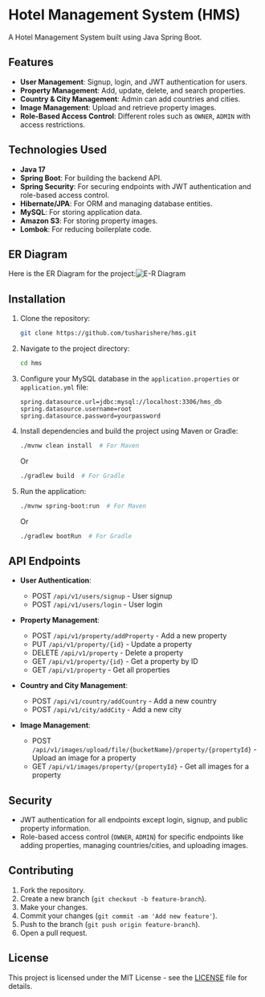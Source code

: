 # Hotel Management System (HMS)

A Hotel Management System built using Java Spring Boot. 

## Features

- **User Management**: Signup, login, and JWT authentication for users.
- **Property Management**: Add, update, delete, and search properties.
- **Country & City Management**: Admin can add countries and cities.
- **Image Management**: Upload and retrieve property images.
- **Role-Based Access Control**: Different roles such as `OWNER`, `ADMIN` with access restrictions.

## Technologies Used

- **Java 17**
- **Spring Boot**: For building the backend API.
- **Spring Security**: For securing endpoints with JWT authentication and role-based access control.
- **Hibernate/JPA**: For ORM and managing database entities.
- **MySQL**: For storing application data.
- **Amazon S3**: For storing property images.
- **Lombok**: For reducing boilerplate code.

## ER Diagram


Here is the ER Diagram for the project:![E-R Diagram](https://github.com/user-attachments/assets/a42e5648-ade5-4bd1-bbca-f7aa00a08eea)




## Installation

1. Clone the repository:
    ```bash
    git clone https://github.com/tusharishere/hms.git
    ```

2. Navigate to the project directory:
    ```bash
    cd hms
    ```

3. Configure your MySQL database in the `application.properties` or `application.yml` file:
    ```properties
    spring.datasource.url=jdbc:mysql://localhost:3306/hms_db
    spring.datasource.username=root
    spring.datasource.password=yourpassword
    ```

4. Install dependencies and build the project using Maven or Gradle:
    ```bash
    ./mvnw clean install  # For Maven
    ```
    Or
    ```bash
    ./gradlew build  # For Gradle
    ```

5. Run the application:
    ```bash
    ./mvnw spring-boot:run  # For Maven
    ```
    Or
    ```bash
    ./gradlew bootRun  # For Gradle
    ```

## API Endpoints

- **User Authentication**:
  - POST `/api/v1/users/signup` - User signup
  - POST `/api/v1/users/login` - User login
  
- **Property Management**:
  - POST `/api/v1/property/addProperty` - Add a new property
  - PUT `/api/v1/property/{id}` - Update a property
  - DELETE `/api/v1/property` - Delete a property
  - GET `/api/v1/property/{id}` - Get a property by ID
  - GET `/api/v1/property` - Get all properties

- **Country and City Management**:
  - POST `/api/v1/country/addCountry` - Add a new country
  - POST `/api/v1/city/addCity` - Add a new city

- **Image Management**:
  - POST `/api/v1/images/upload/file/{bucketName}/property/{propertyId}` - Upload an image for a property
  - GET `/api/v1/images/property/{propertyId}` - Get all images for a property

## Security

- JWT authentication for all endpoints except login, signup, and public property information.
- Role-based access control (`OWNER`, `ADMIN`) for specific endpoints like adding properties, managing countries/cities, and uploading images.

## Contributing

1. Fork the repository.
2. Create a new branch (`git checkout -b feature-branch`).
3. Make your changes.
4. Commit your changes (`git commit -am 'Add new feature'`).
5. Push to the branch (`git push origin feature-branch`).
6. Open a pull request.

## License

This project is licensed under the MIT License - see the [LICENSE](LICENSE) file for details.
